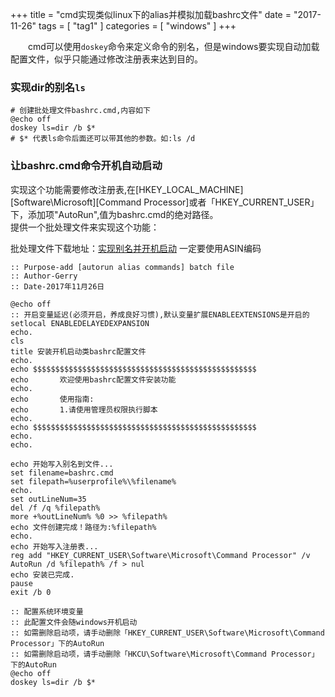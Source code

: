 +++
title = "cmd实现类似linux下的alias并模拟加载bashrc文件"
date = "2017-11-26"
tags = [ "tag1" ]
categories = [ "windows" ]
+++

　　cmd可以使用`doskey`命令来定义命令的别名，但是windows要实现自动加载配置文件，似乎只能通过修改注册表来达到目的。
<!--more-->
### 实现dir的别名`ls`

```shell
# 创建批处理文件bashrc.cmd,内容如下
@echo off
doskey ls=dir /b $*
# $* 代表ls命令后面还可以带其他的参数。如:ls /d
```

### 让bashrc.cmd命令开机自动启动

实现这个功能需要修改注册表,在[HKEY_LOCAL_MACHINE]\[Software\Microsoft]\[Command Processor]或者「HKEY_CURRENT_USER」下，添加项"AutoRun",值为bashrc.cmd的绝对路径。  
提供一个批处理文件来实现这个功能：

批处理文件下载地址：[实现别名并开机启动](../assets/bashrc.cmd "点我下载")
一定要使用ASIN编码
```shell
:: Purpose-add [autorun alias commands] batch file
:: Author-Gerry
:: Date-2017年11月26日

@echo off
:: 开启变量延迟(必须开启，养成良好习惯),默认变量扩展ENABLEEXTENSIONS是开启的
setlocal ENABLEDELAYEDEXPANSION
echo.
cls
title 安装开机启动类bashrc配置文件
echo.
echo $$$$$$$$$$$$$$$$$$$$$$$$$$$$$$$$$$$$$$$$$$$$$$$$$$
echo       欢迎使用bashrc配置文件安装功能         
echo.                                             
echo       使用指南:                              
echo       1.请使用管理员权限执行脚本
echo.                                             
echo $$$$$$$$$$$$$$$$$$$$$$$$$$$$$$$$$$$$$$$$$$$$$$$$$$
echo.
echo.

echo 开始写入别名到文件...
set filename=bashrc.cmd
set filepath=%userprofile%\%filename%
echo.
set outLineNum=35
del /f /q %filepath%
more +%outLineNum% %0 >> %filepath%
echo 文件创建完成！路径为:%filepath%
echo.
echo 开始写入注册表...
reg add "HKEY_CURRENT_USER\Software\Microsoft\Command Processor" /v AutoRun /d %filepath% /f > nul
echo 安装已完成.
pause
exit /b 0

:: 配置系统环境变量
:: 此配置文件会随windows开机启动
:: 如需删除启动项，请手动删除「HKEY_CURRENT_USER\Software\Microsoft\Command Processor」下的AutoRun
:: 如需删除启动项，请手动删除「HKCU\Software\Microsoft\Command Processor」下的AutoRun
@echo off
doskey ls=dir /b $*
```

